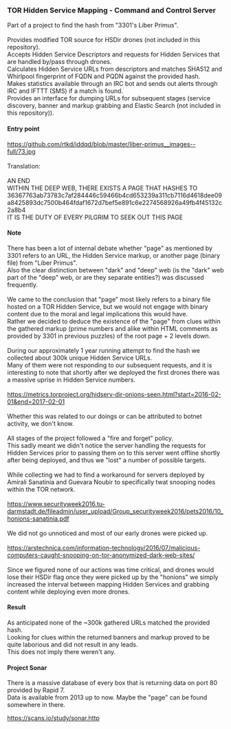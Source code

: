 ### TOR Hidden Service Mapping - Command and Control Server ###

Part of a project to find the hash from "3301's Liber Primus".<br>
<br>
Provides modified TOR source for HSDir drones (not included in this repository).<br>
Accepts Hidden Service Descriptors and requests for Hidden Services that are handled by/pass through drones.<br>
Calculates Hidden Service URLs from descriptors and matches SHA512 and Whirlpool fingerprint of FQDN and PQDN against the provided hash.<br>
Makes statistics available through an IRC bot and sends out alerts through IRC and IFTTT (SMS) if a match is found.<br>
Provides an interface for dumping URLs for subsequent stages (service discovery, banner and markup grabbing and Elastic Search (not included in this repository)).<br>

#### Entry point ####

https://github.com/rtkd/iddqd/blob/master/liber-primus__images--full/73.jpg<br>
<br>
Translation:<br>
<br>
AN  END<br>
WITHIN  THE  DEEP  WEB,  THERE  EXISTS  A  PAGE  THAT  HASHES  TO<br>
36367763ab73783c7af284446c59466b4cd653239a311cb7116d4618dee09a8425893dc7500b464fdaf1672d7bef5e891c6e2274568926a49fb4f45132c2a8b4<br>
IT IS THE DUTY OF EVERY PILGRIM TO SEEK OUT THIS PAGE<br>

#### Note ####

There has been a lot of internal debate whether "page" as mentioned by 3301 refers to an URL, the Hidden Service markup, or another page (binary file) from "Liber Primus".<br>
Also the clear distinction between "dark" and "deep" web (is the "dark" web part of the "deep" web, or are they separate entities?) was discussed frequently.<br>
<br>
We came to the conclusion that "page" most likely refers to a binary file hosted on a TOR Hidden Service, but we would not engage with binary content due to the moral and legal implications this would have.<br>
Rather we decided to deduce the existence of the "page" from clues within the gathered markup (prime numbers and alike within HTML comments as provided by 3301 in previous puzzles) of the root page + 2 levels down.<br>
<br>
During our approximately 1 year running attempt to find the hash we collected about 300k unique Hidden Service URLs.<br>
Many of them were not responding to our subsequent requests, and it is interesting to note that shortly after we deployed the first drones there was a massive uprise in Hidden Service numbers.<br>
<br>
https://metrics.torproject.org/hidserv-dir-onions-seen.html?start=2016-02-01&end=2017-02-01<br>
<br>
Whether this was related to our doings or can be attributed to botnet activity, we don't know.<br>
<br>
All stages of the project followed a "fire and forget" policy.<br>
This sadly meant we didn't notice the server handling the requests for Hidden Services prior to passing them on to this server went offline shortly after being deployed, and thus we "lost" a number of possible targets.<br>
<br>
While collecting we had to find a workaround for servers deployed by Amirali Sanatinia and Guevara Noubir to specifically twat snooping nodes within the TOR network.<br>
<br>
https://www.securityweek2016.tu-darmstadt.de/fileadmin/user_upload/Group_securityweek2016/pets2016/10_honions-sanatinia.pdf<br>
<br>
We did not go unnoticed and most of our early drones were picked up.<br>
<br>
https://arstechnica.com/information-technology/2016/07/malicious-computers-caught-snooping-on-tor-anonymized-dark-web-sites/<br>
<br>
Since we figured none of our actions was time critical, and drones would lose their HSDir flag once they were picked up by the "honions" we simply increased the interval between mapping Hidden Services and grabbing content while deploying even more drones.<br>

#### Result ####

As anticipated none of the ~300k gathered URLs matched the provided hash.<br>
Looking for clues within the returned banners and markup proved to be quite laborious and did not result in any leads.<br>
This does not imply there weren't any.

#### Project Sonar ####

There is a massive database of every box that is returning data on port 80 provided by Rapid 7.<br>
Data is available from 2013 up to now. Maybe the "page" can be found somewhere in there.<br>

https://scans.io/study/sonar.http